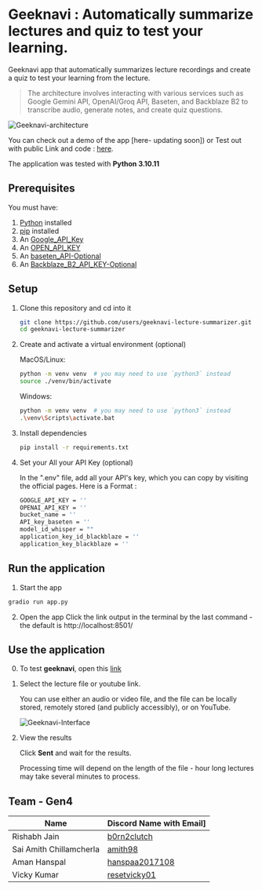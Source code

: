 # Geeknavi : Automatically summarize lectures and quiz to test your learning.

Geeknavi app that automatically summarizes lecture recordings and create a quiz to test your learning from the lecture. 

> The architecture involves interacting with various services such as Google  Gemini API, OpenAI/Groq API, Baseten, and Backblaze B2 to transcribe audio, generate notes, and create quiz questions.

![Geeknavi-architecture](https://github.com/attrib07/Geeknavi-/assets/44226488/23d1f2e2-96a8-45c1-8f84-18be9c0ee4e1)

You can check out a demo of the app [here- updating soon]) or Test out with public Link and code : [here](https://huggingface.co/spaces/Rishabh12j/AI_Powered_Teaching_Assistant).

The application was tested with **Python 3.10.11**

## Prerequisites
You must have:
1. [Python](https://www.python.org/) installed
2. [pip](https://pip.pypa.io/en/stable/installation/) installed
3. An [Google_API_Key](https://ai.google.dev/)
4. An [OPEN_API_KEY](https://console.groq.com/)
5. An [baseten_API-Optional](https://www.baseten.co/)
6. An [Backblaze_B2_API_KEY-Optional](https://www.backblaze.com/)

## Setup

1. Clone this repository and cd into it
    ```bash
    git clone https://github.com/users/geeknavi-lecture-summarizer.git
    cd geeknavi-lecture-summarizer
    ```

2. Create and activate a virtual environment (optional)

    MacOS/Linux:
    ```bash
    python -m venv venv  # you may need to use `python3` instead
    source ./venv/bin/activate
    ```

    Windows:
    ```bash
    python -m venv venv  # you may need to use `python3` instead
    .\venv\Scripts\activate.bat
    ```

3. Install dependencies
    ```bash
    pip install -r requirements.txt
    ```
    
4. Set your All your API Key (optional)

    In the ".env" file, add all your API's key, which you can copy by visiting the official pages. Here is a Format :
    ```bash
    GOOGLE_API_KEY = ''
    OPENAI_API_KEY = ''
    bucket_name = ''
    API_key_baseten = ''
    model_id_whisper = ""
    application_key_id_blackblaze = ''
    application_key_blackblaze = ''
    ```

## Run the application

1. Start the app
```bash
gradio run app.py
```

2. Open the app
Click the link output in the terminal by the last command - the default is http://localhost:8501/

## Use the application

0. To test **geeknavi**, open this [link](https://huggingface.co/spaces/Rishabh12j/AI_Powered_Teaching_Assistant) 

1. Select the lecture file or youtube link.

    You can use either an audio or video file, and the file can be locally stored, remotely stored (and publicly accessibly), or on YouTube.

    ![Geeknavi-Interface](https://github.com/attrib07/Geeknavi-/assets/44226488/3b212637-690b-482c-9ef6-f227ebc979fa)


3. View the results

    Click **Sent** and wait for the results.

    Processing time will depend on the length of the file - hour long lectures may take several minutes to process.

## Team - Gen4

Name |Discord Name with Email]
-- | --
Rishabh Jain | [b0rn2clutch](rishabh12j@gmail.com)
Sai Amith Chillamcherla | [amith98](amith.ch@outlook.com)
Aman Hanspal | [hanspaa2017108](amanhanspal05@gmail.com)
Vicky Kumar | [resetvicky01](vickykumar07vikram@gmail.om)
